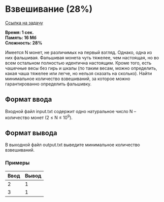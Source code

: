 <h1 class="title">Взвешивание (28%)</h1>
<p><a href="https://acmp.ru/index.asp?main=task&id_task=762" target="_blank">Ссылка на задачу</a></p>
<p><b>Время: 1 сек.<br>Память: 16 Мб<br>Сложность: 28%</b></p>
<p>Имеется N монет, не различимых на первый взгляд. Однако, одна из них фальшивая. Фальшивая монета чуть тяжелее, чем настоящая, но во всем остальном полностью идентична настоящим. Кроме того, есть чашечные весы без гирь и шкалы (по таким весам, можно определить, какая чаша тяжелее или легче, но нельзя сказать на сколько). Найти минимальное количество взвешиваний, за которое можно гарантированно определить фальшивку.</p>
<h2>Формат ввода</h2>
<p>Входной файл input.txt содержит одно натуральное число N – количество монет (2 ≤ N ≤ 10<sup>9</sup>).</p>
<h2>Формат вывода</h2>
<p>В выходной файл output.txt выведите минимальное количество взвешиваний.</p>
<h3>Примеры</h3>
<table class="sample-tests">
  <thead>
     <tr>
        <th>Ввод</th>
        <th>Вывод</th>
     </tr>
  </thead>
  <tbody>
     <tr>
        <td>2</td>
        <td>1</td>
     </tr>
     <tr>
         <td>3</td>
         <td>1</td>
      </tr>
  </tbody>
</table>